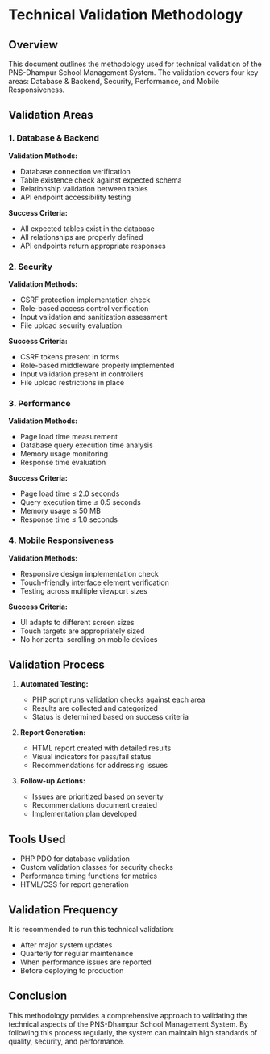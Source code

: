 # Technical Validation Methodology

## Overview

This document outlines the methodology used for technical validation of the PNS-Dhampur School Management System. The validation covers four key areas: Database & Backend, Security, Performance, and Mobile Responsiveness.

## Validation Areas

### 1. Database & Backend

**Validation Methods:**
- Database connection verification
- Table existence check against expected schema
- Relationship validation between tables
- API endpoint accessibility testing

**Success Criteria:**
- All expected tables exist in the database
- All relationships are properly defined
- API endpoints return appropriate responses

### 2. Security

**Validation Methods:**
- CSRF protection implementation check
- Role-based access control verification
- Input validation and sanitization assessment
- File upload security evaluation

**Success Criteria:**
- CSRF tokens present in forms
- Role-based middleware properly implemented
- Input validation present in controllers
- File upload restrictions in place

### 3. Performance

**Validation Methods:**
- Page load time measurement
- Database query execution time analysis
- Memory usage monitoring
- Response time evaluation

**Success Criteria:**
- Page load time ≤ 2.0 seconds
- Query execution time ≤ 0.5 seconds
- Memory usage ≤ 50 MB
- Response time ≤ 1.0 seconds

### 4. Mobile Responsiveness

**Validation Methods:**
- Responsive design implementation check
- Touch-friendly interface element verification
- Testing across multiple viewport sizes

**Success Criteria:**
- UI adapts to different screen sizes
- Touch targets are appropriately sized
- No horizontal scrolling on mobile devices

## Validation Process

1. **Automated Testing:**
   - PHP script runs validation checks against each area
   - Results are collected and categorized
   - Status is determined based on success criteria

2. **Report Generation:**
   - HTML report created with detailed results
   - Visual indicators for pass/fail status
   - Recommendations for addressing issues

3. **Follow-up Actions:**
   - Issues are prioritized based on severity
   - Recommendations document created
   - Implementation plan developed

## Tools Used

- PHP PDO for database validation
- Custom validation classes for security checks
- Performance timing functions for metrics
- HTML/CSS for report generation

## Validation Frequency

It is recommended to run this technical validation:
- After major system updates
- Quarterly for regular maintenance
- When performance issues are reported
- Before deploying to production

## Conclusion

This methodology provides a comprehensive approach to validating the technical aspects of the PNS-Dhampur School Management System. By following this process regularly, the system can maintain high standards of quality, security, and performance.